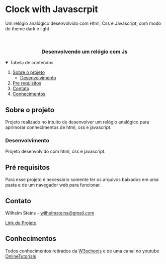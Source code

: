 # Clock with Javascrpit
Um relógio analógico desenvolvido com Html, Css e Javascript, com modo de theme dark e light.

<br />
<p align="center">  
  <h3 align="center">Desenvolvendo um relógio com Js</h3>
</p>

<details open="open">
  <summary>Tabela de conteúdos</summary>
  <ol>
    <li>
      <a href="#Sobre-o-projeto">Sobre o projeto</a>
      <ul>
        <li><a href="#Desenvolvimento">Desenvolvimento</a></li>
      </ul>
    </li>
    <li>
      <a href="#pre-requisitos">Pre requisitos</a>
    </li>
    <li><a href="#Contato">Contato</a></li>
    <li><a href="#Conhecimentos">Conhecimentos</a></li>
  </ol>
</details>


## Sobre o projeto
Projeto realizado no intuito de desenvolver um relógio analógico para aprimorar conhecimentos de html, css e javascript.

### Desenvolvimento
Projeto desenvolvido com html, css e javascript.

## Pré requisitos
Para esse projeto é necessário somente ter os arquivos baixados em uma pasta e de um navegador web para funcionar.

## Contato

Wilhelm Steins - wilhelmsteins@gmail.com

[Link do Projeto](https://github.com/wilhelmSt/JsClock)

## Conhecimentos
Todos conhecimentos retirados da [W3schools](https://www.w3schools.com/python/default.asp) e de uma canal no youtube [OnlineTutorials](https://www.youtube.com/c/OnlineTutorials4Designers/featured)